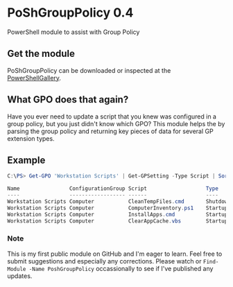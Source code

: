 # PoShGroupPolicy 0.4

PowerShell module to assist with Group Policy

## Get the module

PoShGroupPolicy can be downloaded or inspected at the [PowerShellGallery](https://www.powershellgallery.com/packages/PoShGroupPolicy).

## What GPO does that again?

Have you ever need to update a script that you knew was configured in a group policy, but you just didn't know which
GPO? This module helps the by parsing the group policy and returning key pieces of data for several GP extension types.

## Example

```powershell
C:\PS> Get-GPO 'Workstation Scripts' | Get-GPSetting -Type Script | Sort-Object -Property Type,Order | Format-Table -AutoSize

Name                ConfigurationGroup Script                   Type     Parameters Order PSRunOrder
----                ------------------ ------                   ----     ---------- ----- ----------
Workstation Scripts Computer           CleanTempFiles.cmd       Shutdown            0     PSNotConfigured
Workstation Scripts Computer           ComputerInventory.ps1    Startup             0     RunPSFirst
Workstation Scripts Computer           InstallApps.cmd          Startup             1     RunPSFirst
Workstation Scripts Computer           ClearAppCache.vbs        Startup             2     RunPSFirst
```

### Note

This is my first public module on GitHub and I'm eager to learn. Feel free to submit suggestions and especially any
corrections. Please watch or `Find-Module -Name PoshGroupPolicy` occassionally to see if I've published any updates.
